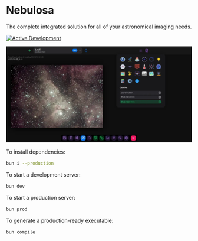 # Nebulosa

The complete integrated solution for all of your astronomical imaging needs.

[![Active Development](https://img.shields.io/badge/Maintenance%20Level-Actively%20Developed-brightgreen.svg)](https://gist.github.com/cheerfulstoic/d107229326a01ff0f333a1d3476e068d)

![](home.webp)

To install dependencies:

```bash
bun i --production
```

To start a development server:

```bash
bun dev
```

To start a production server:

```bash
bun prod
```

To generate a production-ready executable:

```bash
bun compile
```
